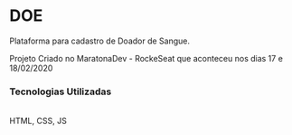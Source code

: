 # DOE
Plataforma para cadastro de Doador de Sangue.

Projeto Criado no MaratonaDev - RockeSeat
que aconteceu nos dias 17 e 18/02/2020

<h3>Tecnologias Utilizadas</h3> <br>
HTML, CSS, JS


